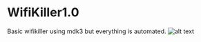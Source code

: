 # WifiKiller1.0
Basic wifikiller using mdk3 but everything is automated.
![alt text](https://www.google.fi/url?sa=i&rct=j&q=&esrc=s&source=images&cd=&cad=rja&uact=8&ved=0ahUKEwiMyOCU0-XVAhWnZpoKHbfWBgIQjRwIBw&url=https%3A%2F%2Fwww.teepublic.com%2Ft-shirt%2F1147390-sad-pepe&psig=AFQjCNF_i0P2VXCyPQEnpZvsq9x-sr0Z_A&ust=1503312908582660)
